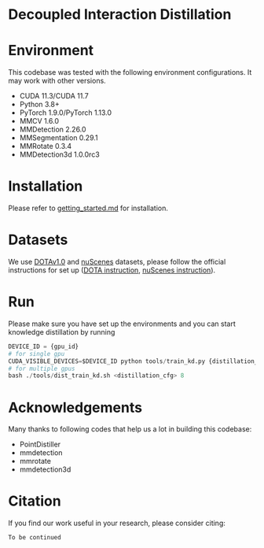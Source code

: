 # Decoupled Interaction Distillation

# Environment

This codebase was tested with the following environment configurations. It may work with other versions.

- CUDA 11.3/CUDA 11.7
- Python 3.8+
- PyTorch 1.9.0/PyTorch 1.13.0
- MMCV 1.6.0
- MMDetection 2.26.0
- MMSegmentation 0.29.1
- MMRotate 0.3.4
- MMDetection3d 1.0.0rc3

# Installation
Please refer to [getting_started.md](./getting_started.md) for installation.

# Datasets

We use [DOTAv1.0](https://captain-whu.github.io/DOTA/dataset.html) and [nuScenes](https://www.nuscenes.org/) datasets, please follow the official instructions for set up ([DOTA instruction](https://github.com/open-mmlab/mmrotate/blob/main/tools/data/dota/README.md), [nuScenes instruction](https://mmdetection3d.readthedocs.io/en/latest/advanced_guides/datasets/nuscenes.html)).

# Run

Please make sure you have set up the environments and you can start knowledge distillation by running

```python
DEVICE_ID = {gpu_id}
# for single gpu
CUDA_VISIBLE_DEVICES=$DEVICE_ID python tools/train_kd.py {distillation_cfg}
# for multiple gpus
bash ./tools/dist_train_kd.sh <distillation_cfg> 8 
```

# Acknowledgements

Many thanks to following codes that help us a lot in building this codebase:

- PointDistiller
- mmdetection
- mmrotate
- mmdetection3d

# Citation

If you find our work useful in your research, please consider citing:

```python
To be continued
```
